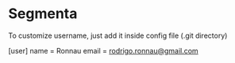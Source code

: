 # Segmenta
To customize username, just add it inside config file (.git directory)

[user]
        name = Ronnau
        email = rodrigo.ronnau@gmail.com
